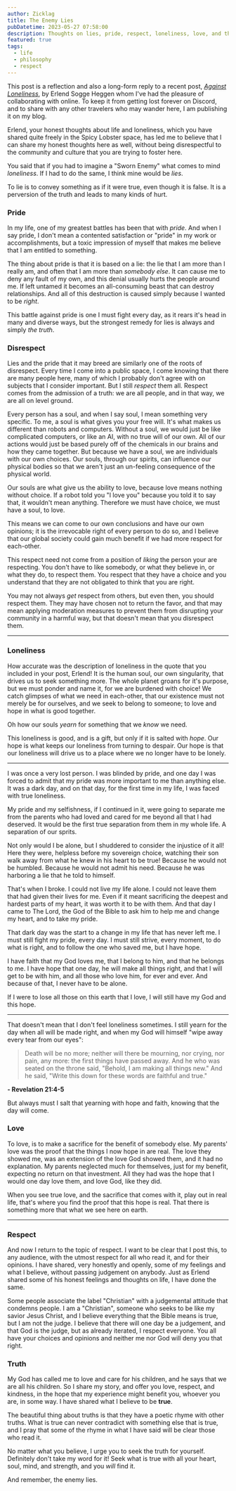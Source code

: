 ```yaml
---
author: Zicklag
title: The Enemy Lies
pubDatetime: 2023-05-27 07:58:00
description: Thoughts on lies, pride, respect, loneliness, love, and the truth.
featured: true
tags:
  - life
  - philosophy
  - respect
---
```


<p class="mx-[2%] px-[3%] py-4 rounded-sm border 2">This post is a reflection and also a long-form reply to a recent post, <a href="https://blog.erlend.sh/against-loneliness"><em>Against Loneliness</em></a>, by Erlend Sogge Heggen whom I've had the pleasure of collaborating with online. To keep it from getting lost forever on Discord, and to share with any other travelers who may wander here, I am publishing it on my blog.</p>

Erlend, your honest thoughts about life and loneliness, which you have shared quite freely in the Spicy Lobster space, has led me to believe that I can share my honest thoughts here as well, without being disrespectful to the community and culture that you are trying to foster here.

You said that if you had to imagine a "Sworn Enemy" what comes to mind _loneliness_. If I had to do the same, I think mine would be _lies_.

To lie is to convey something as if it were true, even though it is false. It is a perversion of the truth and leads to many kinds of hurt.

### Pride

In my life, one of my greatest battles has been that with _pride_. And when I say pride, I don't mean a contented satisfaction or "pride" in my work or accomplishments, but a toxic impression of myself that makes me believe that I am entitled to something.

The thing about pride is that it is based on a lie: the lie that I am more than I really am, and often that I am more than _somebody else_. It can cause me to deny any fault of my own, and this denial usually hurts the people around me. If left untamed it becomes an all-consuming beast that can destroy relationships. And all of this destruction is caused simply because I wanted to be _right_.

This battle against pride is one I must fight every day, as it rears it's head in many and diverse ways, but the strongest remedy for lies is always and simply _the truth_.

### Disrespect

Lies and the pride that it may breed are similarly one of the roots of disrespect. Every time I come into a public space, I come knowing that there are many people here, many of which I probably don't agree with on subjects that I consider important. But I still _respect_ them all. Respect comes from the admission of a truth: we are all people, and in that way, we are all on level ground.

Every person has a soul, and when I say soul, I mean something very specific. To me, a soul is what gives you your free will. It's what makes us different than robots and computers. Without a soul, we would just be like complicated computers, or like an AI, with no true will of our own. All of our actions would just be based purely off of the chemicals in our brains and how they came together. But because we have a soul, we are individuals with our own choices. Our souls, through our spirits, can influence our physical bodies so that we aren't just an un-feeling consequence of the physical world.

Our souls are what give us the ability to love, because love means nothing without choice. If a robot told you "I love you" because you told it to say that, it wouldn't mean anything. Therefore we must have choice, we must have a soul, to love.

This means we can come to our own conclusions and have our own opinions; it is the irrevocable right of every person to do so, and I believe that our global society could gain much benefit if we had more respect for each-other.

This respect need not come from a position of _liking_ the person your are respecting. You don't have to like somebody, or what they believe in, or what they do, to respect them. You respect that they have a choice and you understand that they are not obligated to think that you are right.

You may not always _get_ respect from others, but even then, you should respect them. They may have chosen not to return the favor, and that may mean applying moderation measures to prevent them from disrupting your community in a harmful way, but that doesn't mean that you disrespect them.

---

### Loneliness

How accurate was the description of loneliness in the quote that you included in your post, Erlend! It is the human soul, our own singularity, that drives us to seek something more. The whole planet groans for it's purpose, but we must ponder and name it, for we are burdened with choice! We catch glimpses of what we need in each-other, that our existence must not merely be for ourselves, and we seek to belong to someone; to love and hope in what is good together.

Oh how our souls _yearn_ for something that we _know_ we need.

This loneliness is good, and is a gift, but only if it is salted with _hope_. Our hope is what keeps our loneliness from turning to despair. Our hope is that our loneliness will drive us to a place where we no longer have to be lonely.

---

I was once a very lost person. I was blinded by pride, and one day I was forced to admit that my pride was more important to me than anything else. It was a dark day, and on that day, for the first time in my life, I was faced with true loneliness.

My pride and my selfishness, if I continued in it, were going to separate me from the parents who had loved and cared for me beyond all that I had deserved. It would be the first true separation from them in my whole life. A separation of our sprits.

Not only would I be alone, but I shuddered to consider the injustice of it all! Here they were, helpless before my sovereign choice, watching their son walk away from what he knew in his heart to be true! Because he would not be humbled. Because he would not admit his need. Because he was harboring a lie that he told to himself.

That's when I broke. I could not live my life alone. I could not leave them that had given their lives for me. Even if it meant sacrificing the deepest and hardest parts of my heart, it was worth it to be with them. And that day I came to The Lord, the God of the Bible to ask him to help me and change my heart, and to take my pride.

That dark day was the start to a change in my life that has never left me. I must still fight my pride, every day. I must still strive, every moment, to do what is right, and to follow the one who saved me, but I have hope.

I have faith that my God loves me, that I belong to him, and that he belongs to me. I have hope that one day, he will make all things right, and that I will get to be with him, and all those who love him, for ever and ever. And because of that, I never have to be alone.

If I were to lose all those on this earth that I love, I will still have my God and this hope.

---

That doesn't mean that I don't feel loneliness sometimes. I still yearn for the day when all will be made right, and when my God will himself "wipe away every tear from our eyes":

> Death will be no more; neither will there be mourning, nor crying, nor pain, any more: the first things have passed away. And he who was seated on the throne said, "Behold, I am making all things new." And he said, "Write this down for these words are faithful and true."

<div class="flex justify-end">
  <strong>- Revelation 21:4-5</strong>
</div>

But always must I salt that yearning with hope and faith, knowing that the day will come.

### Love

To love, is to make a sacrifice for the benefit of somebody else. My parents' love was the proof that the things I now hope in are real. The love they showed me, was an extension of the love God showed them, and it had no explanation. My parents neglected much for themselves, just for my benefit, expecting no return on that investment. All they had was the hope that I would one day love them, and love God, like they did.

When you see true love, and the sacrifice that comes with it, play out in real life, that's where you find the proof that this hope is real. That there is something more that what we see here on earth.

---

### Respect

And now I return to the topic of respect. I want to be clear that I post this, to any audience, with the utmost respect for all who read it, and for their opinions. I have shared, very honestly and openly, some of my feelings and what I believe, without passing judgement on anybody. Just as Erlend shared some of his honest feelings and thoughts on life, I have done the same.

Some people associate the label "Christian" with a judgemental attitude that condemns people. I am a "Christian", someone who seeks to be like my savior Jesus Christ, and I believe everything that the Bible means is true, but I am not the judge. I believe that there will one day be a judgement, and that God is the judge, but as already iterated, I respect everyone. You all have your choices and opinions and neither me nor God will deny you that right.

### Truth

My God has called me to love and care for his children, and he says that we are all his children. So I share my story, and offer you love, respect, and kindness, in the hope that my experience might benefit you, whoever you are, in some way. I have shared what I believe to be **true**.

The beautiful thing about truths is that they have a poetic rhyme with other truths. What is true can never contradict with something else that is true, and I pray that some of the rhyme in what I have said will be clear those who read it.

No matter what you believe, I urge you to seek the truth for yourself. Definitely don't take my word for it! Seek what is true with all your heart, soul, mind, and strength, and you _will_ find it.

And remember, the enemy lies.
